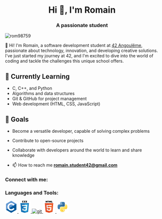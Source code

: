 <h1 align="center">Hi 👋, I'm Romain</h1>
<h3 align="center">A passionate student</h3>

<p align="left"> <img src="https://komarev.com/ghpvc/?username=rom98759&label=Profile%20views&color=0e75b6&style=flat" alt="rom98759" /> </p>

👋 Hi! I'm Romain, a software development student at [42 Angoulême](https://www.42.fr/), passionate about technology, innovation, and developing creative solutions. I've just started my journey at 42, and I'm excited to dive into the world of coding and tackle the challenges this unique school offers.

## 🌱 Currently Learning
- C, C++, and Python
- Algorithms and data structures
- Git & GitHub for project management
- Web development (HTML, CSS, JavaScript)

## 🎯 Goals
- Become a versatile developer, capable of solving complex problems
- Contribute to open-source projects
- Collaborate with developers around the world to learn and share knowledge


- 📫 How to reach me **romain.student42@gmail.com**

<h3 align="left">Connect with me:</h3>
<p align="left">
</p>

<h3 align="left">Languages and Tools:</h3>
<p align="left"> <a href="https://www.cprogramming.com/" target="_blank" rel="noreferrer"> <img src="https://raw.githubusercontent.com/devicons/devicon/master/icons/c/c-original.svg" alt="c" width="40" height="40"/> </a> <a href="https://www.w3schools.com/css/" target="_blank" rel="noreferrer"> <img src="https://raw.githubusercontent.com/devicons/devicon/master/icons/css3/css3-original-wordmark.svg" alt="css3" width="40" height="40"/> </a> <a href="https://git-scm.com/" target="_blank" rel="noreferrer"> <img src="https://www.vectorlogo.zone/logos/git-scm/git-scm-icon.svg" alt="git" width="40" height="40"/> </a> <a href="https://www.w3.org/html/" target="_blank" rel="noreferrer"> <img src="https://raw.githubusercontent.com/devicons/devicon/master/icons/html5/html5-original-wordmark.svg" alt="html5" width="40" height="40"/> </a> <a href="https://www.python.org" target="_blank" rel="noreferrer"> <img src="https://raw.githubusercontent.com/devicons/devicon/master/icons/python/python-original.svg" alt="python" width="40" height="40"/> </a> </p>
